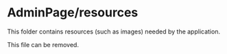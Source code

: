 # AdminPage/resources

This folder contains resources (such as images) needed by the application. 

This file can be removed.
